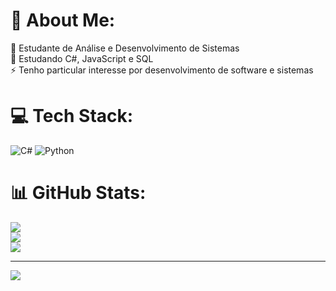 # 💫 About Me:
🔭 Estudante de Análise e Desenvolvimento de Sistemas<br>🌱 Estudando C#, JavaScript e SQL<br>⚡ Tenho particular interesse por desenvolvimento de software e sistemas


# 💻 Tech Stack:
![C#](https://img.shields.io/badge/c%23-%23239120.svg?style=for-the-badge&logo=csharp&logoColor=white) ![Python](https://img.shields.io/badge/python-3670A0?style=for-the-badge&logo=python&logoColor=ffdd54)
# 📊 GitHub Stats:
![](https://github-readme-stats.vercel.app/api?username=G-OliverDev&theme=github_dark&hide_border=false&include_all_commits=false&count_private=false)<br/>
![](https://github-readme-streak-stats.herokuapp.com/?user=G-OliverDev&theme=github_dark&hide_border=false)<br/>
![](https://github-readme-stats.vercel.app/api/top-langs/?username=G-OliverDev&theme=github_dark&hide_border=false&include_all_commits=false&count_private=false&layout=compact)

---
[![](https://visitcount.itsvg.in/api?id=G-OliverDev&icon=0&color=9)](https://visitcount.itsvg.in)

<!-- Proudly created with GPRM ( https://gprm.itsvg.in ) -->
